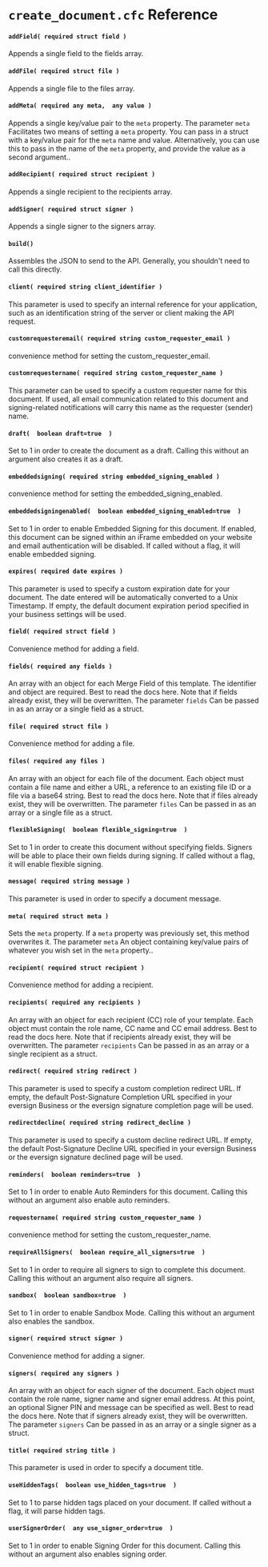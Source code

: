 
# `create_document.cfc` Reference

#### `addField( required struct field )`

Appends a single field to the fields array.

#### `addFile( required struct file )`

Appends a single file to the files array.

#### `addMeta( required any meta,  any value )`

Appends a single key/value pair to the `meta` property. The parameter `meta` Facilitates two means of setting a `meta` property. You can pass in a struct with a key/value pair for the `meta` name and value. Alternatively, you can use this to pass in the name of the `meta` property, and provide the value as a second argument..

#### `addRecipient( required struct recipient )`

Appends a single recipient to the recipients array.

#### `addSigner( required struct signer )`

Appends a single signer to the signers array.

#### `build()`

Assembles the JSON to send to the API. Generally, you shouldn't need to call this directly.

#### `client( required string client_identifier )`

This parameter is used to specify an internal reference for your application, such as an identification string of the server or client making the API request.

#### `customrequesteremail( required string custom_requester_email )`

convenience method for setting the custom_requester_email.

#### `customrequestername( required string custom_requester_name )`

This parameter can be used to specify a custom requester name for this document. If used, all email communication related to this document and signing-related notifications will carry this name as the requester (sender) name.

#### `draft(  boolean draft=true  )`

Set to 1 in order to create the document as a draft. Calling this without an argument also creates it as a draft.

#### `embeddedsigning( required string embedded_signing_enabled )`

convenience method for setting the embedded_signing_enabled.

#### `embeddedsigningenabled(  boolean embedded_signing_enabled=true  )`

Set to 1 in order to enable Embedded Signing for this document. If enabled, this document can be signed within an iFrame embedded on your website and email authentication will be disabled. If called without a flag, it will enable embedded signing.

#### `expires( required date expires )`

This parameter is used to specify a custom expiration date for your document. The date entered will be automatically converted to a Unix Timestamp. If empty, the default document expiration period specified in your business settings will be used.

#### `field( required struct field )`

Convenience method for adding a field.

#### `fields( required any fields )`

An array with an object for each Merge Field of this template. The identifier and object are required. Best to read the docs here. Note that if fields already exist, they will be overwritten. The parameter `fields` Can be passed in as an array or a single field as a struct.

#### `file( required struct file )`

Convenience method for adding a file.

#### `files( required any files )`

An array with an object for each file of the document. Each object must contain a file name and either a URL, a reference to an existing file ID or a file via a base64 string. Best to read the docs here. Note that if files already exist, they will be overwritten. The parameter `files` Can be passed in as an array or a single file as a struct.

#### `flexibleSigning(  boolean flexible_signing=true  )`

Set to 1 in order to create this document without specifying fields. Signers will be able to place their own fields during signing. If called without a flag, it will enable flexible signing.

#### `message( required string message )`

This parameter is used in order to specify a document message.

#### `meta( required struct meta )`

Sets the `meta` property. If a `meta` property was previously set, this method overwrites it. The parameter `meta` An object containing key/value pairs of whatever you wish set in the `meta` property..

#### `recipient( required struct recipient )`

Convenience method for adding a recipient.

#### `recipients( required any recipients )`

An array with an object for each recipient (CC) role of your template. Each object must contain the role name, CC name and CC email address. Best to read the docs here. Note that if recipients already exist, they will be overwritten. The parameter `recipients` Can be passed in as an array or a single recipient as a struct.

#### `redirect( required string redirect )`

This parameter is used to specify a custom completion redirect URL. If empty, the default Post-Signature Completion URL specified in your eversign Business or the eversign signature completion page will be used.

#### `redirectdecline( required string redirect_decline )`

This parameter is used to specify a custom decline redirect URL. If empty, the default Post-Signature Decline URL specified in your eversign Business or the eversign signature declined page will be used.

#### `reminders(  boolean reminders=true  )`

Set to 1 in order to enable Auto Reminders for this document. Calling this without an argument also enable auto reminders.

#### `requestername( required string custom_requester_name )`

convenience method for setting the custom_requester_name.

#### `requireAllSigners(  boolean require_all_signers=true  )`

Set to 1 in order to require all signers to sign to complete this document. Calling this without an argument also require all signers.

#### `sandbox(  boolean sandbox=true  )`

Set to 1 in order to enable Sandbox Mode. Calling this without an argument also enables the sandbox.

#### `signer( required struct signer )`

Convenience method for adding a signer.

#### `signers( required any signers )`

An array with an object for each signer of the document. Each object must contain the role name, signer name and signer email address. At this point, an optional Signer PIN and message can be specified as well. Best to read the docs here. Note that if signers already exist, they will be overwritten. The parameter `signers` Can be passed in as an array or a single signer as a struct.

#### `title( required string title )`

This parameter is used in order to specify a document title.

#### `useHiddenTags(  boolean use_hidden_tags=true  )`

Set to 1 to parse hidden tags placed on your document. If called without a flag, it will parse hidden tags.

#### `userSignerOrder(  any use_signer_order=true  )`

Set to 1 in order to enable Signing Order for this document. Calling this without an argument also enables signing order.


